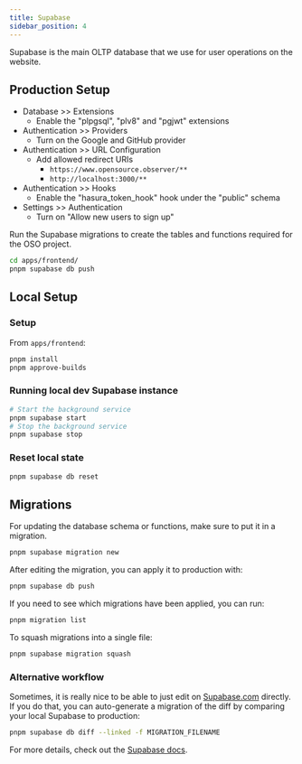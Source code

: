 ```yaml
---
title: Supabase
sidebar_position: 4
---
```


Supabase is the main OLTP database that we use
for user operations on the website.

## Production Setup

- Database >> Extensions
  - Enable the "plpgsql", "plv8" and "pgjwt" extensions
- Authentication >> Providers
  - Turn on the Google and GitHub provider
- Authentication >> URL Configuration
  - Add allowed redirect URIs
    - `https://www.opensource.observer/**`
    - `http://localhost:3000/**`
- Authentication >> Hooks
  - Enable the "hasura_token_hook" hook under the "public" schema
- Settings >> Authentication
  - Turn on "Allow new users to sign up"

Run the Supabase migrations to create the tables and functions required for the OSO project.

```bash
cd apps/frontend/
pnpm supabase db push
```

## Local Setup

### Setup

From `apps/frontend`:

```bash
pnpm install
pnpm approve-builds
```

### Running local dev Supabase instance

```bash
# Start the background service
pnpm supabase start
# Stop the background service
pnpm supabase stop
```

### Reset local state

```bash
pnpm supabase db reset
```

## Migrations

For updating the database schema or functions, make sure to put it in a migration.

```bash
pnpm supabase migration new
```

After editing the migration, you can apply it to production with:

```bash
pnpm supabase db push
```

If you need to see which migrations have been applied, you can run:

```bash
pnpm migration list
```

To squash migrations into a single file:

```bash
pnpm supabase migration squash
```

### Alternative workflow

Sometimes, it is really nice to be able to just edit on [Supabase.com](https://supabase.com/)
directly. If you do that, you can auto-generate a migration of the diff
by comparing your local Supabase to production:

```bash
pnpm supabase db diff --linked -f MIGRATION_FILENAME
```

For more details, check out the
[Supabase docs](https://supabase.com/docs/reference/cli/supabase-migration).
